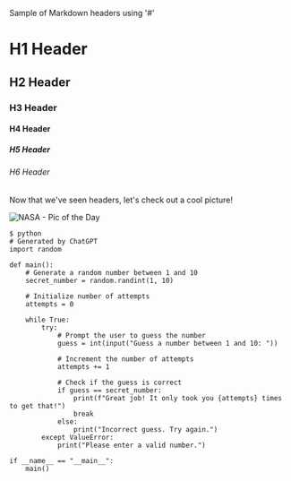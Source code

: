 Sample of Markdown headers using '#'
# H1 Header
## H2 Header
### H3 Header
#### H4 Header
##### H5 Header
###### H6 Header

Now that we've seen headers, let's check out a cool picture!

![NASA - Pic of the Day](https://apod.nasa.gov/apod/image/2403/FullPlantonMoon_Horalek_1022.jpg)

```
$ python
# Generated by ChatGPT
import random

def main():
    # Generate a random number between 1 and 10
    secret_number = random.randint(1, 10)
    
    # Initialize number of attempts
    attempts = 0
    
    while True:
        try:
            # Prompt the user to guess the number
            guess = int(input("Guess a number between 1 and 10: "))
            
            # Increment the number of attempts
            attempts += 1
            
            # Check if the guess is correct
            if guess == secret_number:
                print(f"Great job! It only took you {attempts} times to get that!")
                break
            else:
                print("Incorrect guess. Try again.")
        except ValueError:
            print("Please enter a valid number.")

if __name__ == "__main__":
    main()

```
